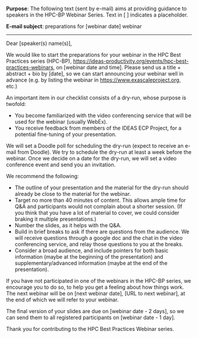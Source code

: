 **Purpose**: The following text (sent by e-mail) aims at providing guidance to speakers in the HPC-BP Webinar Series. Text in [ ] indicates a placeholder.

**E-mail subject**: preparations for [webinar date] webinar 

***

Dear [speaker(s) name(s)],

We would like to start the preparations for your webinar in the HPC Best Practices series (HPC-BP), https://ideas-productivity.org/events/hpc-best-practices-webinars, on [webinar date and time]. Please send us a title + abstract + bio by [date], so we can start announcing your webinar well in advance (e.g. by listing the webinar in https://www.exascaleproject.org, etc.)

An important item in our checklist consists of a dry-run, whose purpose is twofold:

* You become familiarized with the video conferencing service that will be used for the webinar (usually WebEx).
* You receive feedback from members of the IDEAS ECP Project, for a potential fine-tuning of your presentation.

We will set a Doodle poll for scheduling the dry-run (expect to receive an e-mail from Doodle). We try to schedule the 
dry-run at least a week before the webinar. Once we decide on a date for the dry-run, we will set a video conference 
event and send you an invitation.

We recommend the following:

* The outline of your presentation and the material for the dry-run should already be close to the material for the webinar.
* Target no more than 40 minutes of content. This allows ample time for Q&A and participants would not complain about a 
shorter session. (If you think that you have a lot of material to cover, we could consider braking it multiple presentations.)
* Number the slides, as it helps with the Q&A.
* Build in brief breaks to ask if there are questions from the audience. We will receive questions through a google doc and 
the chat in the video conferencing service, and relay those questions to you at the breaks.
* Consider a broad audience, and include pointers for both basic information (maybe at the beginning of the presentation) 
and supplementary/advanced information (maybe at the end of the presentation).

If you have not participated in one of the webinars in the HPC-BP series, we encourage you to do so, to help you get a 
feeling about how things work. The next webinar will be on [next webinar date], [URL to next webinar], at the end of 
which we will refer to your webinar.

The final version of your slides are due on [webinar date - 2 days], so we can send them to all registered participants 
on [webinar date - 1 day].

Thank you for contributing to the HPC Best Practices Webinar series.

